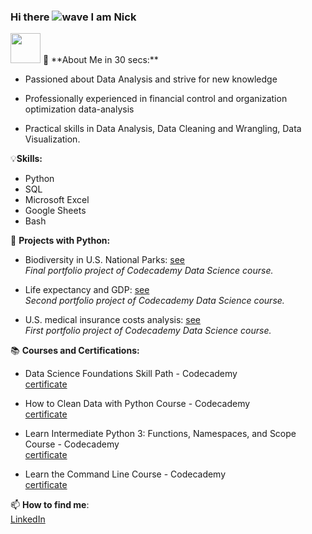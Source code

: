 ### Hi there ![wave](https://user-images.githubusercontent.com/125153189/232493501-3c51bc52-330d-4343-a284-659a624cf022.gif) I am Nick

<img src="https://user-images.githubusercontent.com/125153189/232493501-3c51bc52-330d-4343-a284-659a624cf022.gif" width="48">
👀 **About Me in 30 secs:** 

 - Passioned about Data Analysis and strive for new knowledge

 - Professionally experienced in financial control and organization optimization data-analysis

 - Practical skills in Data Analysis, Data Cleaning and Wrangling, Data Visualization.  
  
  
💡**Skills:**

 - Python
 - SQL
 - Microsoft Excel
 - Google Sheets
 - Bash  
  
🐍 **Projects with Python:**
 - Biodiversity in U.S. National Parks: [see](https://github.com/nefedovnd/Biodiversity_in_US_national_parks)  
   *Final portfolio project of Codecademy Data Science course.*

 - Life expectancy and GDP: [see](https://github.com/nefedovnd/Life_expectancy_and_GDP)   
   *Second portfolio project of Codecademy Data Science course.*

 - U.S. medical insurance costs analysis: [see](https://github.com/nefedovnd/US_medical_insurance_costs)  
   *First portfolio project of Codecademy Data Science course.* 

📚 **Courses and Certifications:**

 - Data Science Foundations Skill Path - Codecademy  
   [certificate](https://www.codecademy.com/profiles/nefedovn/certificates/738a7262ff2b4a49b062c25482dc2549)

 - How to Clean Data with Python Course - Codecademy  
   [certificate](https://www.codecademy.com/profiles/nefedovn/certificates/e773a003314c1be60da8388a90a77e78)

 - Learn Intermediate Python 3: Functions, Namespaces, and Scope Course - Codecademy  
   [certificate](https://www.codecademy.com/profiles/nefedovn/certificates/15702a4b792847e1a90f59e2ecac7a97)

 - Learn the Command Line Course - Codecademy  
   [certificate](https://www.codecademy.com/profiles/nefedovn/certificates/c87ba0541f8be78bc2f4ba1128233f6f)

📫 **How to find me**:  
   [LinkedIn](https://www.linkedin.com/in/nikita-nefedov/)
